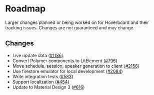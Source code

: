 # Roadmap

Larger changes planned or being worked on for Hoverboard and their tracking issues. Changes are not guaranteed and may change.

## Changes

- Live update data ([#1186](https://github.com/gdg-x/hoverboard/issues/1186))
- Convert Polymer components to LitElement ([#796](https://github.com/gdg-x/hoverboard/issues/796))
- Move schedule, session, speaker generation to client ([#2156](https://github.com/gdg-x/hoverboard/issues/2156))
- Use firestore emulator for local development ([#2084](https://github.com/gdg-x/hoverboard/issues/2084))
- Write integration tests ([#583](https://github.com/gdg-x/hoverboard/issues/583))
- Support localization ([#454](https://github.com/gdg-x/hoverboard/issues/454))
- Update to Material Design 3 ([#616](https://github.com/gdg-x/hoverboard/issues/616))
